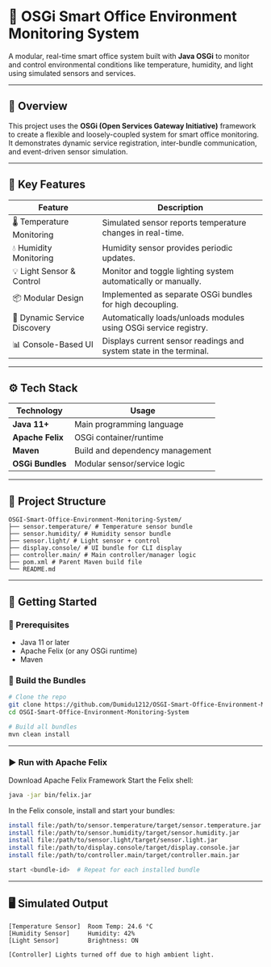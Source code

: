 # 🏢 OSGi Smart Office Environment Monitoring System

A modular, real-time smart office system built with **Java OSGi** to monitor and control environmental conditions like temperature, humidity, and light using simulated sensors and services.

---

## 🎯 Overview

This project uses the **OSGi (Open Services Gateway Initiative)** framework to create a flexible and loosely-coupled system for smart office monitoring. It demonstrates dynamic service registration, inter-bundle communication, and event-driven sensor simulation.

---

## 🔧 Key Features

| Feature                      | Description                                                                 |
|-----------------------------|-----------------------------------------------------------------------------|
| 🌡️ Temperature Monitoring      | Simulated sensor reports temperature changes in real-time.                |
| 💧 Humidity Monitoring         | Humidity sensor provides periodic updates.                                |
| 💡 Light Sensor & Control      | Monitor and toggle lighting system automatically or manually.             |
| 📦 Modular Design             | Implemented as separate OSGi bundles for high decoupling.                 |
| 🔄 Dynamic Service Discovery  | Automatically loads/unloads modules using OSGi service registry.          |
| 📊 Console-Based UI           | Displays current sensor readings and system state in the terminal.        |

---

## ⚙️ Tech Stack

| Technology       | Usage                           |
|------------------|----------------------------------|
| **Java 11+**      | Main programming language        |
| **Apache Felix**  | OSGi container/runtime           |
| **Maven**         | Build and dependency management  |
| **OSGi Bundles**  | Modular sensor/service logic     |

---

## 📁 Project Structure
```
OSGI-Smart-Office-Environment-Monitoring-System/
├── sensor.temperature/ # Temperature sensor bundle
├── sensor.humidity/ # Humidity sensor bundle
├── sensor.light/ # Light sensor + control
├── display.console/ # UI bundle for CLI display
├── controller.main/ # Main controller/manager logic
├── pom.xml # Parent Maven build file
└── README.md
```
---

## 🚀 Getting Started

### 🧰 Prerequisites

- Java 11 or later
- Apache Felix (or any OSGi runtime)
- Maven

### 🔨 Build the Bundles

```bash
# Clone the repo
git clone https://github.com/Dumidu1212/OSGI-Smart-Office-Environment-Monitoring-System.git
cd OSGI-Smart-Office-Environment-Monitoring-System

# Build all bundles
mvn clean install
```
---
### ▶️ Run with Apache Felix

Download Apache Felix Framework
Start the Felix shell:

```bash
java -jar bin/felix.jar
```

In the Felix console, install and start your bundles:

```bash
install file:/path/to/sensor.temperature/target/sensor.temperature.jar
install file:/path/to/sensor.humidity/target/sensor.humidity.jar
install file:/path/to/sensor.light/target/sensor.light.jar
install file:/path/to/display.console/target/display.console.jar
install file:/path/to/controller.main/target/controller.main.jar

start <bundle-id>  # Repeat for each installed bundle

```

---

## 🖥️ Simulated Output
```
[Temperature Sensor]  Room Temp: 24.6 °C
[Humidity Sensor]     Humidity: 42%
[Light Sensor]        Brightness: ON

[Controller] Lights turned off due to high ambient light.

```
